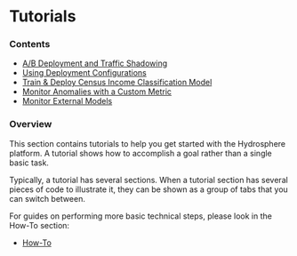 # Tutorials

### Contents 

* [A/B Deployment and Traffic Shadowing](https://hydrosphere.gitbook.io/home/tutorials/a-b-analysis-for-a-recommendation-model)
* [Using Deployment Configurations](https://hydrosphere.gitbook.io/home/tutorials/deployment-configuration)
* [Train & Deploy Census Income Classification Model](https://hydrosphere.gitbook.io/home/tutorials/train-and-deploy-census-income-classification-model)
* [Monitor Anomalies with a Custom Metric](https://hydrosphere.gitbook.io/home/tutorials/custom_metric)
* [Monitor External Models](https://hydrosphere.gitbook.io/home/tutorials/monitoring-external-models) 

### Overview

This section contains tutorials to help you get started with the Hydrosphere platform. A tutorial shows how to accomplish a goal rather than a single basic task. 

Typically, a tutorial has several sections. When a tutorial section has several pieces of code to illustrate it, they can be shown as a group of tabs that you can switch between.  

For guides on performing more basic technical steps, please look in the How-To section: 

* [How-To](https://hydrosphere.gitbook.io/home/how-to)

